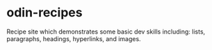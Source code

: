 # odin-recipes
Recipe site which demonstrates some basic dev skills including: lists, paragraphs, headings, hyperlinks, and images.